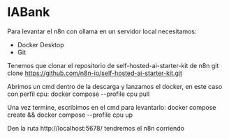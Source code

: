 # IABank
Para levantar el n8n con ollama en un servidor local necesitamos:
* Docker Desktop
* Git

Tenemos que clonar el repositorio de self-hosted-ai-starter-kit de n8n
git clone https://github.com/n8n-io/self-hosted-ai-starter-kit.git

Abrimos un cmd dentro de la descarga y lanzamos el docker, en este caso con perfil cpu:
docker compose --profile cpu pull

Una vez termine, escribimos en el cmd para levantarlo:
docker compose create && docker compose --profile cpu up

Den la ruta http://localhost:5678/ tendremos el n8n corriendo
